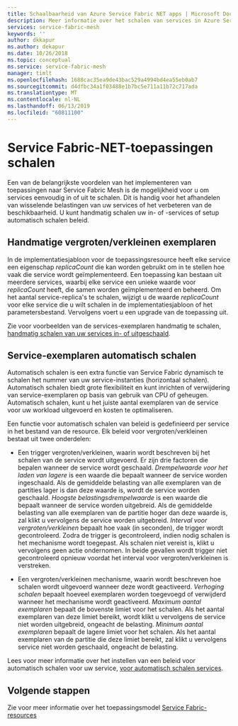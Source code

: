 ```yaml
---
title: Schaalbaarheid van Azure Service Fabric NET apps | Microsoft Docs
description: Meer informatie over het schalen van services in Azure Service Fabric NET.
services: service-fabric-mesh
keywords: ''
author: dkkapur
ms.author: dekapur
ms.date: 10/26/2018
ms.topic: conceptual
ms.service: service-fabric-mesh
manager: timlt
ms.openlocfilehash: 1688cac35ea9de43bac529a4994bd4ea55eb0ab7
ms.sourcegitcommit: d4dfbc34a1f03488e1b7bc5e711a11b72c717ada
ms.translationtype: MT
ms.contentlocale: nl-NL
ms.lasthandoff: 06/13/2019
ms.locfileid: "60811100"
---
```

# <a name="scaling-service-fabric-mesh-applications"></a>Service Fabric-NET-toepassingen schalen

Een van de belangrijkste voordelen van het implementeren van toepassingen naar Service Fabric Mesh is de mogelijkheid voor u om services eenvoudig in of uit te schalen. Dit is handig voor het afhandelen van wisselende belastingen van uw services of het verbeteren van de beschikbaarheid. U kunt handmatig schalen uw in- of -services of setup automatisch schalen beleid.

## <a name="manual-scaling-instances"></a>Handmatige vergroten/verkleinen exemplaren

In de implementatiesjabloon voor de toepassingsresource heeft elke service een eigenschap *replicaCount* die kan worden gebruikt om in te stellen hoe vaak die service wordt geïmplementeerd. Een toepassing kan bestaan uit meerdere services, waarbij elke service een unieke waarde voor *replicaCount* heeft, die samen worden geïmplementeerd en beheerd. Om het aantal service-replica's te schalen, wijzigt u de waarde *replicaCount* voor elke service die u wilt schalen in de implementatiesjabloon of het parametersbestand. Vervolgens voert u een upgrade van de toepassing uit.

Zie voor voorbeelden van de services-exemplaren handmatig te schalen, [handmatig schalen van uw services in- of uitgeschaald](service-fabric-mesh-tutorial-template-scale-services.md).

## <a name="autoscaling-service-instances"></a>Service-exemplaren automatisch schalen
Automatisch schalen is een extra functie van Service Fabric dynamisch te schalen het nummer van uw service-instanties (horizontaal schalen). Automatisch schalen biedt grote flexibiliteit en kunt inrichten of verwijdering van service-exemplaren op basis van gebruik van CPU of geheugen.  Automatisch schalen, kunt u het juiste aantal exemplaren van de service voor uw workload uitgevoerd en kosten te optimaliseren.

Een functie voor automatisch schalen van beleid is gedefinieerd per service in het bestand van de resource. Elk beleid voor vergroten/verkleinen bestaat uit twee onderdelen:

- Een trigger vergroten/verkleinen, waarin wordt beschreven bij het schalen van de service wordt uitgevoerd. Er zijn drie factoren die bepalen wanneer de service wordt geschaald. *Drempelwaarde voor het laden van lagere* is een waarde die bepaalt wanneer de service worden ingeschaald. Als de gemiddelde belasting van alle exemplaren van de partities lager is dan deze waarde is, wordt de service worden geschaald. *Hoogste belastingsdrempelwaarde* is een waarde die bepaalt wanneer de service worden uitgebreid. Als de gemiddelde belasting van alle exemplaren van de partitie hoger dan deze waarde is, zal klikt u vervolgens de service worden uitgebreid. *Interval voor vergroten/verkleinen* bepaalt hoe vaak (in seconden), de trigger wordt gecontroleerd. Zodra de trigger is gecontroleerd, indien nodig schalen is het mechanisme wordt toegepast. Als schalen niet vereist is, klikt u vervolgens geen actie ondernomen. In beide gevallen wordt trigger niet gecontroleerd opnieuw voordat het interval voor vergroten/verkleinen is verstreken.

- Een vergroten/verkleinen mechanisme, waarin wordt beschreven hoe schalen wordt uitgevoerd wanneer deze wordt geactiveerd. *Verhoging schalen* bepaalt hoeveel exemplaren worden toegevoegd of verwijderd wanneer het mechanisme wordt geactiveerd. *Maximum aantal exemplaren* bepaalt de bovenste limiet voor het schalen. Als het aantal exemplaren van deze limiet bereikt, wordt klikt u vervolgens de service niet worden uitgebreid, ongeacht de belasting. *Minimum aantal exemplaren* bepaalt de lagere limiet voor het schalen. Als het aantal exemplaren van de partitie die deze limiet bereikt, zal klikt u vervolgens service niet worden geschaald, ongeacht de belasting.

Lees voor meer informatie over het instellen van een beleid voor automatisch schalen voor uw service, [voor automatisch schalen services](service-fabric-mesh-howto-auto-scale-services.md).

## <a name="next-steps"></a>Volgende stappen

Zie voor meer informatie over het toepassingsmodel [Service Fabric-resources](service-fabric-mesh-service-fabric-resources.md)
